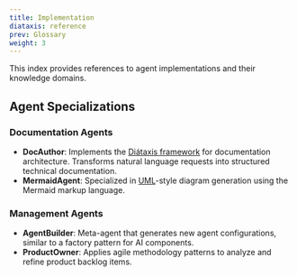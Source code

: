 ```yaml
---
title: Implementation
diataxis: reference
prev: Glossary
weight: 3
---
```


This index provides references to agent implementations and their knowledge domains.

## Agent Specializations
### Documentation Agents
- **DocAuthor**: Implements the [Diátaxis framework](https://diataxis.fr/) for documentation architecture. Transforms natural language requests into structured technical documentation.
- **MermaidAgent**: Specialized in [UML](https://en.wikipedia.org/wiki/Unified_Modeling_Language)-style diagram generation using the Mermaid markup language.

### Management Agents
- **AgentBuilder**: Meta-agent that generates new agent configurations, similar to a factory pattern for AI components.
- **ProductOwner**: Applies agile methodology patterns to analyze and refine product backlog items.



